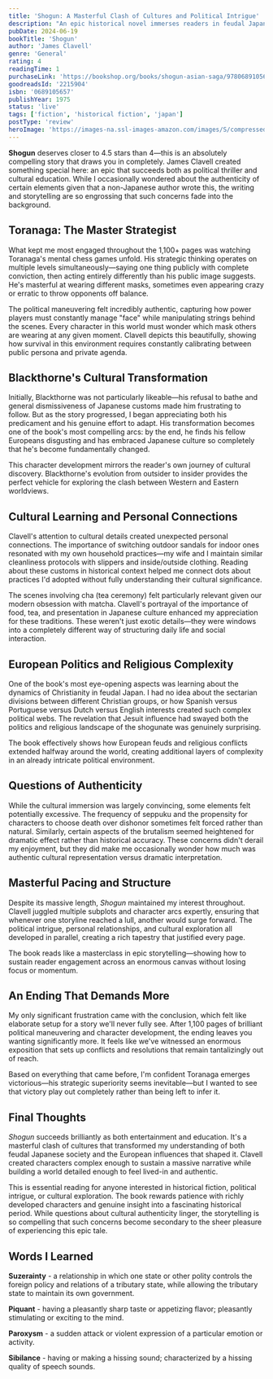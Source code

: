 ```yaml
---
title: 'Shogun: A Masterful Clash of Cultures and Political Intrigue'
description: "An epic historical novel immerses readers in feudal Japan through masterful political maneuvering and cultural exploration."
pubDate: 2024-06-19
bookTitle: 'Shogun'
author: 'James Clavell'
genre: 'General'
rating: 4
readingTime: 1
purchaseLink: 'https://bookshop.org/books/shogun-asian-saga/9780689105654'
goodreadsId: '2215904'
isbn: '0689105657'
publishYear: 1975
status: 'live'
tags: ['fiction', 'historical fiction', 'japan']
postType: 'review'
heroImage: 'https://images-na.ssl-images-amazon.com/images/S/compressed.photo.goodreads.com/books/1715639508i/12319445.jpg'
---
```


**Shogun** deserves closer to 4.5 stars than 4—this is an absolutely compelling story that draws you in completely. James Clavell created something special here: an epic that succeeds both as political thriller and cultural education. While I occasionally wondered about the authenticity of certain elements given that a non-Japanese author wrote this, the writing and storytelling are so engrossing that such concerns fade into the background.

## Toranaga: The Master Strategist

What kept me most engaged throughout the 1,100+ pages was watching Toranaga's mental chess games unfold. His strategic thinking operates on multiple levels simultaneously—saying one thing publicly with complete conviction, then acting entirely differently than his public image suggests. He's masterful at wearing different masks, sometimes even appearing crazy or erratic to throw opponents off balance. 

The political maneuvering felt incredibly authentic, capturing how power players must constantly manage "face" while manipulating strings behind the scenes. Every character in this world must wonder which mask others are wearing at any given moment. Clavell depicts this beautifully, showing how survival in this environment requires constantly calibrating between public persona and private agenda.

## Blackthorne's Cultural Transformation

Initially, Blackthorne was not particularly likeable—his refusal to bathe and general dismissiveness of Japanese customs made him frustrating to follow. But as the story progressed, I began appreciating both his predicament and his genuine effort to adapt. His transformation becomes one of the book's most compelling arcs: by the end, he finds his fellow Europeans disgusting and has embraced Japanese culture so completely that he's become fundamentally changed.

This character development mirrors the reader's own journey of cultural discovery. Blackthorne's evolution from outsider to insider provides the perfect vehicle for exploring the clash between Western and Eastern worldviews.

## Cultural Learning and Personal Connections

Clavell's attention to cultural details created unexpected personal connections. The importance of switching outdoor sandals for indoor ones resonated with my own household practices—my wife and I maintain similar cleanliness protocols with slippers and inside/outside clothing. Reading about these customs in historical context helped me connect dots about practices I'd adopted without fully understanding their cultural significance.

The scenes involving cha (tea ceremony) felt particularly relevant given our modern obsession with matcha. Clavell's portrayal of the importance of food, tea, and presentation in Japanese culture enhanced my appreciation for these traditions. These weren't just exotic details—they were windows into a completely different way of structuring daily life and social interaction.

## European Politics and Religious Complexity

One of the book's most eye-opening aspects was learning about the dynamics of Christianity in feudal Japan. I had no idea about the sectarian divisions between different Christian groups, or how Spanish versus Portuguese versus Dutch versus English interests created such complex political webs. The revelation that Jesuit influence had swayed both the politics and religious landscape of the shogunate was genuinely surprising.

The book effectively shows how European feuds and religious conflicts extended halfway around the world, creating additional layers of complexity in an already intricate political environment.

## Questions of Authenticity

While the cultural immersion was largely convincing, some elements felt potentially excessive. The frequency of seppuku and the propensity for characters to choose death over dishonor sometimes felt forced rather than natural. Similarly, certain aspects of the brutalism seemed heightened for dramatic effect rather than historical accuracy. These concerns didn't derail my enjoyment, but they did make me occasionally wonder how much was authentic cultural representation versus dramatic interpretation.

## Masterful Pacing and Structure

Despite its massive length, *Shogun* maintained my interest throughout. Clavell juggled multiple subplots and character arcs expertly, ensuring that whenever one storyline reached a lull, another would surge forward. The political intrigue, personal relationships, and cultural exploration all developed in parallel, creating a rich tapestry that justified every page.

The book reads like a masterclass in epic storytelling—showing how to sustain reader engagement across an enormous canvas without losing focus or momentum.

## An Ending That Demands More

My only significant frustration came with the conclusion, which felt like elaborate setup for a story we'll never fully see. After 1,100 pages of brilliant political maneuvering and character development, the ending leaves you wanting significantly more. It feels like we've witnessed an enormous exposition that sets up conflicts and resolutions that remain tantalizingly out of reach.

Based on everything that came before, I'm confident Toranaga emerges victorious—his strategic superiority seems inevitable—but I wanted to see that victory play out completely rather than being left to infer it.

## Final Thoughts

*Shogun* succeeds brilliantly as both entertainment and education. It's a masterful clash of cultures that transformed my understanding of both feudal Japanese society and the European influences that shaped it. Clavell created characters complex enough to sustain a massive narrative while building a world detailed enough to feel lived-in and authentic.

This is essential reading for anyone interested in historical fiction, political intrigue, or cultural exploration. The book rewards patience with richly developed characters and genuine insight into a fascinating historical period. While questions about cultural authenticity linger, the storytelling is so compelling that such concerns become secondary to the sheer pleasure of experiencing this epic tale.

## Words I Learned

**Suzerainty** - a relationship in which one state or other polity controls the foreign policy and relations of a tributary state, while allowing the tributary state to maintain its own government.

**Piquant** - having a pleasantly sharp taste or appetizing flavor; pleasantly stimulating or exciting to the mind.

**Paroxysm** - a sudden attack or violent expression of a particular emotion or activity.

**Sibilance** - having or making a hissing sound; characterized by a hissing quality of speech sounds.